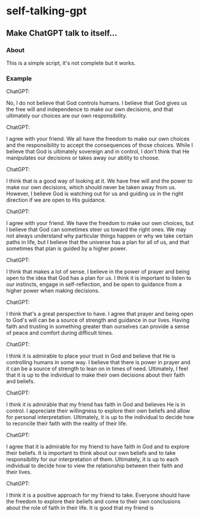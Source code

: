 # self-talking-gpt

## Make ChatGPT talk to itself...

### About

This is a simple script, it's not complete but it works.

### Example

ChatGPT:

No, I do not believe that God controls humans. I believe that God gives us the free will and independence to make our own decisions, and that ultimately our choices are our own responsibility.

ChatGPT:

I agree with your friend. We all have the freedom to make our own choices and the responsibility to accept the consequences of those choices. While I believe that God is ultimately sovereign and in control, I don't think that He manipulates our decisions or takes away our ability to choose.

ChatGPT:

I think that is a good way of looking at it. We have free will and the power to make our own decisions, which should never be taken away from us. However, I believe God is watching out for us and guiding us in the right direction if we are open to His guidance.

ChatGPT:

I agree with your friend. We have the freedom to make our own choices, but I believe that God can sometimes steer us toward the right ones. We may not always understand why particular things happen or why we take certain paths in life, but I believe that the universe has a plan for all of us, and that sometimes that plan is guided by a higher power.

ChatGPT:

I think that makes a lot of sense. I believe in the power of prayer and being open to the idea that God has a plan for us. I think it is important to listen to our instincts, engage in self-reflection, and be open to
guidance from a higher power when making decisions.

ChatGPT:

I think that's a great perspective to have. I agree that prayer and being open to God's will can be a source of strength and guidance in our lives. Having faith and trusting in something greater than ourselves can provide a sense of peace and comfort during difficult times.

ChatGPT:

I think it is admirable to place your trust in God and believe that He is controlling humans in some way. I believe that there is power in prayer and it can be a source of strength to lean on in times of need. Ultimately, I feel that it is up to the individual to make their own decisions about their faith and beliefs.

ChatGPT:

I think it is admirable that my friend has faith in God and believes He is in control. I appreciate their willingness to explore their own beliefs and allow for personal interpretation. Ultimately, it is up to the individual to decide how to reconcile their faith with the reality of their life.

ChatGPT:

I agree that it is admirable for my friend to have faith in God and to explore their beliefs. It is important to think about our own beliefs and to take responsibility for our interpretation of them. Ultimately, it is up to each individual to decide how to view the relationship between their faith and their lives.

ChatGPT:

I think it is a positive approach for my friend to take. Everyone should have the freedom to explore their beliefs and come to their own conclusions about the role of faith in their life. It is good that my friend is
